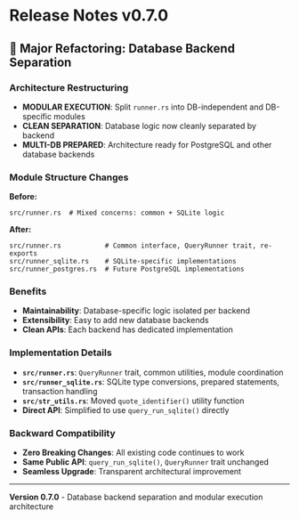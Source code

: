 # Release Notes v0.7.0

## 🔄 **Major Refactoring: Database Backend Separation**

### Architecture Restructuring
- **MODULAR EXECUTION**: Split `runner.rs` into DB-independent and DB-specific modules
- **CLEAN SEPARATION**: Database logic now cleanly separated by backend
- **MULTI-DB PREPARED**: Architecture ready for PostgreSQL and other database backends

### Module Structure Changes
**Before:**
```
src/runner.rs  # Mixed concerns: common + SQLite logic
```

**After:**
```
src/runner.rs           # Common interface, QueryRunner trait, re-exports
src/runner_sqlite.rs    # SQLite-specific implementations
src/runner_postgres.rs  # Future PostgreSQL implementations
```

### Benefits
- **Maintainability**: Database-specific logic isolated per backend
- **Extensibility**: Easy to add new database backends
- **Clean APIs**: Each backend has dedicated implementation

### Implementation Details
- **`src/runner.rs`**: `QueryRunner` trait, common utilities, module coordination
- **`src/runner_sqlite.rs`**: SQLite type conversions, prepared statements, transaction handling
- **`src/str_utils.rs`**: Moved `quote_identifier()` utility function
- **Direct API**: Simplified to use `query_run_sqlite()` directly

### Backward Compatibility
- **Zero Breaking Changes**: All existing code continues to work
- **Same Public API**: `query_run_sqlite()`, `QueryRunner` trait unchanged
- **Seamless Upgrade**: Transparent architectural improvement

---
**Version 0.7.0** - Database backend separation and modular execution architecture
